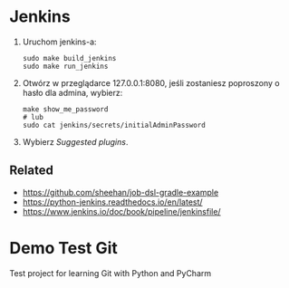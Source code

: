 # Jenkins

1. Uruchom jenkins-a:

   ```
   sudo make build_jenkins
   sudo make run_jenkins
   ```

2. Otwórz w przeglądarce 127.0.0.1:8080, jeśli zostaniesz poproszony o hasło dla admina, wybierz:

   ```
   make show_me_password
   # lub
   sudo cat jenkins/secrets/initialAdminPassword
   ```

3. Wybierz *Suggested plugins*.


## Related

- https://github.com/sheehan/job-dsl-gradle-example
- https://python-jenkins.readthedocs.io/en/latest/
- https://www.jenkins.io/doc/book/pipeline/jenkinsfile/

# Demo Test Git
Test project for learning Git with Python and PyCharm